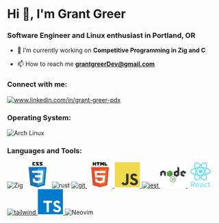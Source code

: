 <h1 align="left">Hi 👋, I'm Grant Greer</h1>
<h3 align="left">Software Engineer and Linux enthusiast in Portland, OR</h3>

- 🔭 I’m currently working on **Competitive Programming in Zig and C**

- 📫 How to reach me **grantgreerDev@gmail.com**

<h3 align="left">Connect with me:</h3>
<p align="left">
<a href="https://linkedin.com/in/www.linkedin.com/in/grant-greer-pdx" target="blank"><img align="center" src="https://raw.githubusercontent.com/rahuldkjain/github-profile-readme-generator/master/src/images/icons/Social/linked-in-alt.svg" alt="www.linkedin.com/in/grant-greer-pdx" height="40" width="50" /></a>
</p>
<h3 align="left">Operating System:</h3>
<img src="https://archlinux.org/static/logos/archlinux-logo-dark-scalable.518881f04ca9.svg" alt="Arch Linux" width="300" height="100"  />
<h3>Languages and Tools:</h3>
<img src="https://github.com/ziglang/logo?tab=readme-ov-file#logomark" alt="Zig" width="60" height="60"/>
<img src="https://raw.githubusercontent.com/devicons/devicon/master/icons/css3/css3-original-wordmark.svg" alt="css3" width="60" height="60"/> </a>
<img src="https://www.rust-lang.org/logos/rust-logo-blk.svg" height="60" width="60" alt="rust">
<a href="https://git-scm.com/" target="_blank" rel="noreferrer"> <img src="https://www.vectorlogo.zone/logos/git-scm/git-scm-icon.svg" alt="git" width="60" height="60"/> </a> <a href="https://www.w3.org/html/" target="_blank" rel="noreferrer"> <img src="https://raw.githubusercontent.com/devicons/devicon/master/icons/html5/html5-original-wordmark.svg" alt="html5" width="60" height="60"/> </a> <a href="https://developer.mozilla.org/en-US/docs/Web/JavaScript" target="_blank" rel="noreferrer"> <img src="https://raw.githubusercontent.com/devicons/devicon/master/icons/javascript/javascript-original.svg" alt="javascript" width="60" height="60"/> </a> <a href="https://jestjs.io" target="_blank" rel="noreferrer"> <img src="https://www.vectorlogo.zone/logos/jestjsio/jestjsio-icon.svg" alt="jest" width="60" height="60"/> </a> 
<a href="https://nodejs.org" target="_blank" rel="noreferrer"> <img src="https://raw.githubusercontent.com/devicons/devicon/master/icons/nodejs/nodejs-original-wordmark.svg" alt="nodejs" width="60" height="60"/> </a> <a href="https://reactjs.org/" target="_blank" rel="noreferrer"> <img src="https://raw.githubusercontent.com/devicons/devicon/master/icons/react/react-original-wordmark.svg" alt="react" width="60" height="60"/> </a>
<a href="https://tailwindcss.com/" target="_blank" rel="noreferrer"> <img src="https://www.vectorlogo.zone/logos/tailwindcss/tailwindcss-icon.svg" alt="tailwind" width="60" height="60"/> </a> 
<a href="https://www.typescriptlang.org/" target="_blank" rel="noreferrer"> <img src="https://raw.githubusercontent.com/devicons/devicon/master/icons/typescript/typescript-original.svg" alt="typescript" width="60" height="60"/> </a>
<img src="https://www.vectorlogo.zone/logos/neovimio/neovimio-icon.svg" alt="Neovim" width="60" height="60" />

</p>
